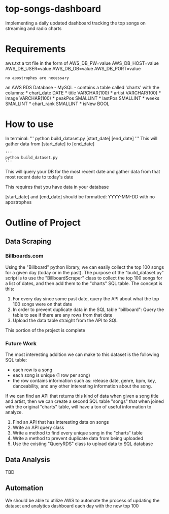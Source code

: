 # top-songs-dashboard
Implementing a daily updated dashboard tracking the top songs on streaming and radio charts

# Requirements
aws.txt
    a txt file in the form of 
    AWS_DB_PW=value
    AWS_DB_HOST=value
    AWS_DB_USER=value
    AWS_DB_DB=value
    AWS_DB_PORT=value

    no apostrophes are necessary

an AWS RDS Database
    -   MySQL
    -   contains a table called 'charts' with the columns:
        * chart_date DATE
        * title VARCHAR(100)
        * artist VARCHAR(100)
        * image VARCHAR(100)
        * peakPos SMALLINT
        * lastPos SMALLINT
        * weeks SMALLINT
        * chart_rank SMALLINT
        * isNew BOOL

# How to use

In terminal:
    '''
    python build_dataset.py [start_date] [end_date]
    '''
This will gather data from [start_date] to [end_date]

    '''
    python build_dataset.py
    '''
This will query your DB for the most recent date and gather data from that most recent date to today's date

This requires that you have data in your database

[start_date] and [end_date] should be formatted:
    YYYY-MM-DD
with no apostrophes

# Outline of Project

## Data Scraping

### Billboards.com

Using the "Billboard" python library, we can easily collect the top 100 songs for a given day (today or in the past). The purpose of the "build_dataset.py" script is to use the "BillboardScraper" class to collect the top 100 songs for a list of dates, and then add them to the "charts" SQL table. The concept is this:

1) For every day since some past date, query the API about what the top 100 songs were on that date
2) In order to prevent duplicate data in the SQL table "billboard": Query the table to see if there are any rows from that date
3) Upload the data table straight from the API to SQL

This portion of the project is complete

### Future Work

The most interesting addition we can make to this dataset is the following SQL table:
 - each row is a song
 - each song is unique (1 row per song)
 - the row contains information such as: release date, genre, bpm, key, danceability, and any other interesting information about the song.

If we can find an API that returns this kind of data when given a song title and artist, then we can create a second SQL table "songs" that when joined with the original "charts" table, will have a ton of useful information to analyze.

1) Find an API that has interesting data on songs
2) Write an API query class
3) Write a method to find every unique song in the "charts" table
4) Write a method to prevent duplicate data from being uploaded
5) Use the existing "QueryRDS" class to upload data to SQL database

## Data Analysis
TBD

## Automation
We should be able to utilize AWS to automate the process of updating the dataset and analytics dashboard each day with the new top 100



